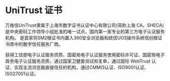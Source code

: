 

# UniTrust 证书


  万维信UniTrust隶属于上海市数字证书认证中心有限公司(简称上海 CA，SHECA)是中央密码工作领导小组批准的唯一试点，国内第一家专业的第三方电子认证服务机构。
是首家将SM2根证书内置入360安全浏览器和统信UOS操作系统信创根证书库中的数字信任服务厂商。

获得工信部电子认证服务资质、国密局电子认证服务使用密码许可证、国密局电子政务电子认证服务资质，通过国家卫健委测试和复审，通过国际 WebTrust 认证、实现主流浏览器直接信任的机构，通过CMMI3认证、ISO9001认证、ISO27001认证。